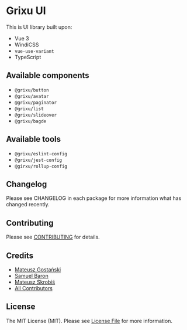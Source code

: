 # Grixu UI

This is UI library built upon:
* Vue 3
* WindiCSS
* `vue-use-variant`
* TypeScript

## Available components
* `@grixu/button`
* `@grixu/avatar`
* `@grixu/paginator`
* `@grixu/list`
* `@grixu/slideover`
* `@grixu/bagde`

## Available tools
* `@grixu/eslint-config`
* `@grixu/jest-config`
* `@girxu/rollup-config`

## Changelog

Please see CHANGELOG in each package for more information what has changed recently.

## Contributing

Please see [CONTRIBUTING](CONTRIBUTING.md) for details.

## Credits

- [Mateusz Gostański](https://github.com/grixu)
- [Samuel Baron](https://github.com/samuelbaron)
- [Mateusz Skrobiś](https://github.com/mateuszskrobis)
- [All Contributors](../../contributors)

## License

The MIT License (MIT). Please see [License File](LICENSE.md) for more information.
